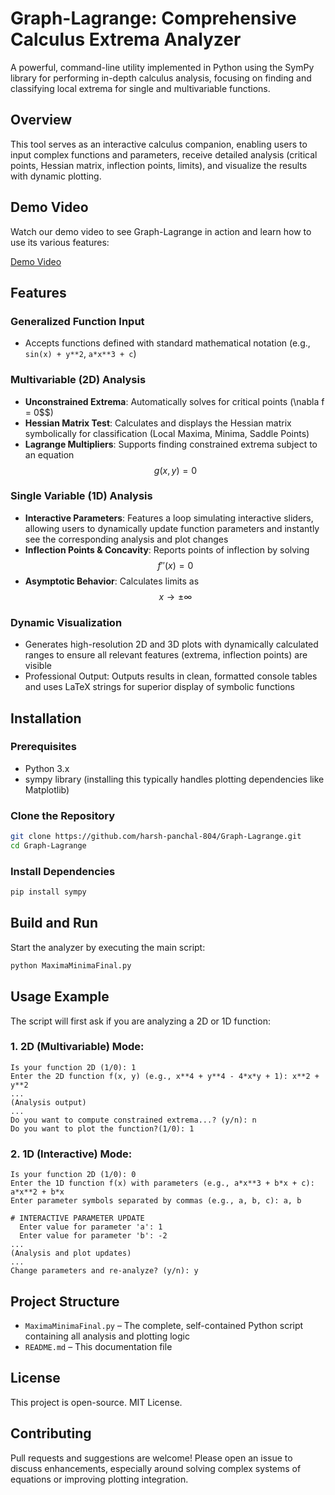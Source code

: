 # Graph-Lagrange: Comprehensive Calculus Extrema Analyzer

A powerful, command-line utility implemented in Python using the SymPy library for performing in-depth calculus analysis, focusing on finding and classifying local extrema for single and multivariable functions.

## Overview

This tool serves as an interactive calculus companion, enabling users to input complex functions and parameters, receive detailed analysis (critical points, Hessian matrix, inflection points, limits), and visualize the results with dynamic plotting.

## Demo Video
Watch our demo video to see Graph-Lagrange in action and learn how to use its various features:

[Demo Video](https://github.com/harsh-panchal-804/Graph-Lagrange/assets/video/demo.mp4)

## Features

### Generalized Function Input
- Accepts functions defined with standard mathematical notation (e.g., `sin(x) + y**2`, `a*x**3 + c`)

### Multivariable (2D) Analysis
- **Unconstrained Extrema**: Automatically solves for critical points (\nabla f = 0$$)
- **Hessian Matrix Test**: Calculates and displays the Hessian matrix symbolically for classification (Local Maxima, Minima, Saddle Points)
- **Lagrange Multipliers**: Supports finding constrained extrema subject to an equation $$g(x, y) = 0$$

### Single Variable (1D) Analysis
- **Interactive Parameters**: Features a loop simulating interactive sliders, allowing users to dynamically update function parameters and instantly see the corresponding analysis and plot changes
- **Inflection Points & Concavity**: Reports points of inflection by solving $$f''(x) = 0$$
- **Asymptotic Behavior**: Calculates limits as $$x \to \pm \infty$$

### Dynamic Visualization
- Generates high-resolution 2D and 3D plots with dynamically calculated ranges to ensure all relevant features (extrema, inflection points) are visible
- Professional Output: Outputs results in clean, formatted console tables and uses LaTeX strings for superior display of symbolic functions

## Installation

### Prerequisites
- Python 3.x
- sympy library (installing this typically handles plotting dependencies like Matplotlib)

### Clone the Repository
```bash
git clone https://github.com/harsh-panchal-804/Graph-Lagrange.git
cd Graph-Lagrange
```


### Install Dependencies
```bash
pip install sympy
```

## Build and Run

Start the analyzer by executing the main script:
```bash
python MaximaMinimaFinal.py
```

## Usage Example

The script will first ask if you are analyzing a 2D or 1D function:

### 1. 2D (Multivariable) Mode:
```
Is your function 2D (1/0): 1
Enter the 2D function f(x, y) (e.g., x**4 + y**4 - 4*x*y + 1): x**2 + y**2
...
(Analysis output)
...
Do you want to compute constrained extrema...? (y/n): n
Do you want to plot the function?(1/0): 1
```

### 2. 1D (Interactive) Mode:
```
Is your function 2D (1/0): 0
Enter the 1D function f(x) with parameters (e.g., a*x**3 + b*x + c): a*x**2 + b*x
Enter parameter symbols separated by commas (e.g., a, b, c): a, b

# INTERACTIVE PARAMETER UPDATE
  Enter value for parameter 'a': 1
  Enter value for parameter 'b': -2
...
(Analysis and plot updates)
...
Change parameters and re-analyze? (y/n): y
```

## Project Structure
- `MaximaMinimaFinal.py` – The complete, self-contained Python script containing all analysis and plotting logic
- `README.md` – This documentation file

## License
This project is open-source. MIT License.

## Contributing
Pull requests and suggestions are welcome! Please open an issue to discuss enhancements, especially around solving complex systems of equations or improving plotting integration.
